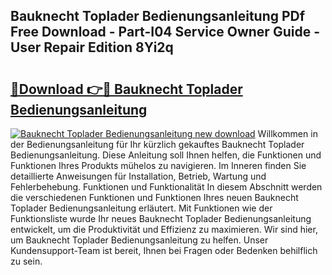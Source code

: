 ## Bauknecht Toplader Bedienungsanleitung PDf Free Download - Part-I04 Service Owner Guide - User Repair Edition 8Yi2q

# <h2><a href="http://df40kjy.blite.top/?on=Bauknecht+Toplader+Bedienungsanleitung">🔗Download 👉🔴 Bauknecht Toplader Bedienungsanleitung</a></h2>

[![Bauknecht Toplader Bedienungsanleitung new download](https://i.imgur.com/lujVjoI.png)](http://df40kjy.blite.top/?on=Bauknecht+Toplader+Bedienungsanleitung)
Willkommen in der Bedienungsanleitung für Ihr kürzlich gekauftes Bauknecht Toplader Bedienungsanleitung. Diese Anleitung soll Ihnen helfen, die Funktionen und Funktionen Ihres Produkts mühelos zu navigieren. Im Inneren finden Sie detaillierte Anweisungen für Installation, Betrieb, Wartung und Fehlerbehebung. Funktionen und Funktionalität In diesem Abschnitt werden die verschiedenen Funktionen und Funktionen Ihres neuen Bauknecht Toplader Bedienungsanleitung erläutert. Mit Funktionen wie der Funktionsliste wurde Ihr neues Bauknecht Toplader Bedienungsanleitung entwickelt, um die Produktivität und Effizienz zu maximieren. Wir sind hier, um Bauknecht Toplader Bedienungsanleitung zu helfen. Unser Kundensupport-Team ist bereit, Ihnen bei Fragen oder Bedenken behilflich zu sein.
